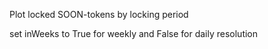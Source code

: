 Plot locked SOON-tokens by locking period

set inWeeks to True for weekly and False for daily resolution